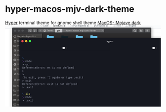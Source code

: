 # hyper-macos-mjv-dark-theme
[Hyper](https://github.com/zeit/hyper) terminal theme for gnome shell theme [MacOS- Mojave dark](https://github.com/paullinuxthemer/Mc-OS-themes)
![showcase](https://github.com/jakub-chatrny/hyper-macos-mjv-dark-theme/blob/master/showcase.png)

